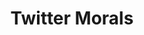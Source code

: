 ---
name: twitter_morals
title: Twitter Morals
description: ""
authors: ""
year: ""
permalink: /datasets/twitter_morals/
github: https://github.com/kmjohnson/twitter-morals
layout: dataset
tasks:
- moral_sentiment_analysis
paper: twitter_morals
---